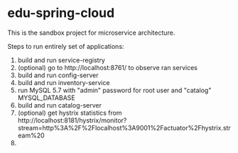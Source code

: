 # edu-spring-cloud

This is the sandbox project for microservice architecture.

Steps to run entirely set of applications:
1. build and run service-registry
1. (optional) go to http://localhost:8761/ to observe ran services
2. build and run config-server
3. build and run inventory-service
4. run MySQL 5.7 with "admin" password for root user and "catalog" MYSQL_DATABASE
5. build and run catalog-server
6. (optional) get hystrix statistics from http://localhost:8181/hystrix/monitor?stream=http%3A%2F%2Flocalhost%3A9001%2Factuator%2Fhystrix.stream%20
7.
